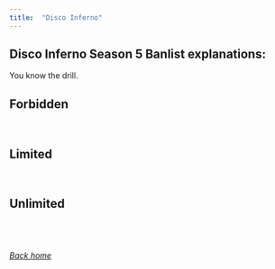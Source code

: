 ```yaml
---
title:  "Disco Inferno"
---
```


## Disco Inferno Season 5 Banlist explanations:


You know the drill.


## Forbidden


<br>

## Limited


<br>

## Unlimited


<br>



<br>

###### [Back home](index)